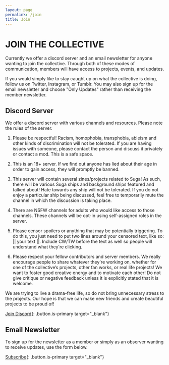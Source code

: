 ```yaml
---
layout: page
permalink: /join
title: Join
---
```


# JOIN THE COLLECTIVE

Currently we offer a discord server and an email newsletter for anyone wanting to join the collective. Through both of these modes of communication, members will have access to projects, events, and updates.

If you would simply like to stay caught up on what the collective is doing, follow us on Twitter, Instagram, or Tumblr. You may also sign up for the email newsletter and choose "Only Updates" rather than receiving the member newsletter. 

## Discord Server

We offer a discord server with various channels and resources. Please note the rules of the server.

1. Please be respectful! Racism, homophobia, transphobia, ableism and other kinds of discrimination will not be tolerated. If you are having issues with someone, please contact the person and discuss it privately or contact a mod. This is a safe space.

2. This is an 18+ server. If we find out anyone has lied about their age in order to gain access, they will promptly be banned. 

3. This server will contain several zines/projects related to Suga! As such, there will be various Suga ships and background ships featured and talked about! Hate towards any ship will not be tolerated. If you do not enjoy a particular ship being discussed, feel free to temporarily mute the channel in which the discussion is taking place.

4. There are NSFW channels for adults who would like access to those channels. These channels will be opt-in using self-assigned roles in the server. 

5. Please censor spoilers or anything that may be potentially triggering. To do this, you just need to put two lines around your censored text, like so: \|\| your text \|\|. Include CW/TW before the text as well so people will understand what they're clicking.

6. Please respect your fellow contributors and server members. We really encourage people to share whatever they're working on, whether for one of the collective’s projects, other fan works, or real life projects! We want to foster good creative energy and to motivate each other! Do not give critique or negative feedback unless it is explicitly stated that it is welcome.


We are trying to live a drama-free life, so do not bring unnecessary stress to the projects. Our hope is that we can make new friends and create beautiful projects to be proud of!

[Join Discord](https://discord.gg/G6yRYKZfF){: .button.is-primary target="_blank"}

## Email Newsletter

To sign up for the newsletter as a member or simply as an observer wanting to receive updates, use the form below.

[Subscribe](https://forms.gle/qGcyaFbNfQHpCwL29){: .button.is-primary target="_blank"}